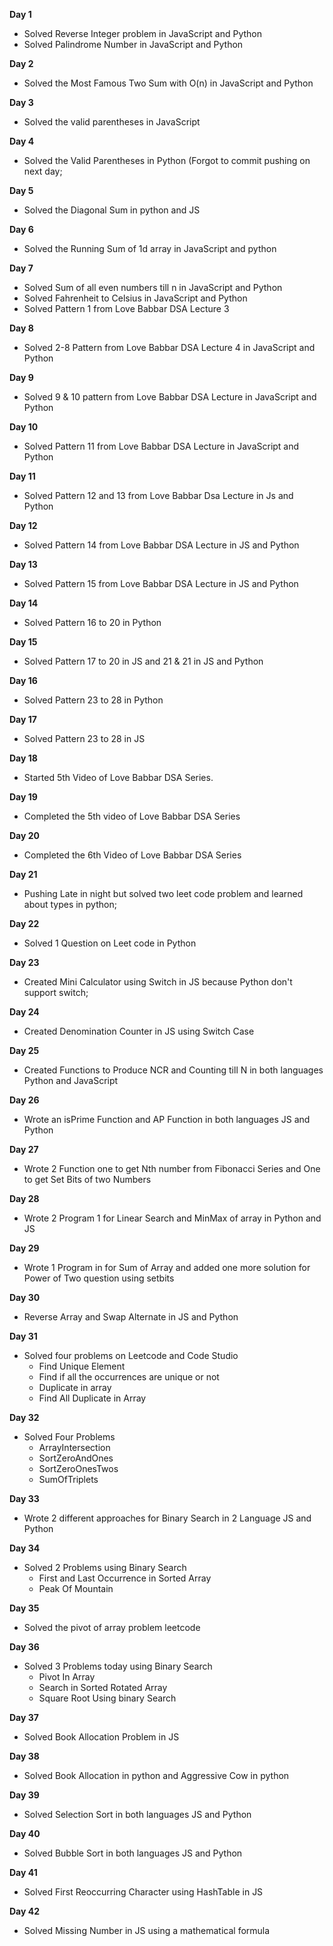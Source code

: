 **Day 1**

- Solved Reverse Integer problem in JavaScript and Python
- Solved Palindrome Number in JavaScript and Python

**Day 2**

- Solved the Most Famous Two Sum with O(n) in JavaScript and Python

**Day 3**

- Solved the valid parentheses in JavaScript

**Day 4**

- Solved the Valid Parentheses in Python (Forgot to commit pushing on next day;

**Day 5**

- Solved the Diagonal Sum in python and JS

**Day 6**

- Solved the Running Sum of 1d array in JavaScript and python

**Day 7**

- Solved Sum of all even numbers till n in JavaScript and Python
- Solved Fahrenheit to Celsius in JavaScript and Python
- Solved Pattern 1 from Love Babbar DSA Lecture 3

**Day 8**

- Solved 2-8 Pattern from Love Babbar DSA Lecture 4 in JavaScript and Python

**Day 9**

- Solved 9 & 10 pattern from Love Babbar DSA Lecture in JavaScript and Python

**Day 10**

- Solved Pattern 11 from Love Babbar DSA Lecture in JavaScript and Python

**Day 11**

- Solved Pattern 12 and 13 from Love Babbar Dsa Lecture in Js and Python

**Day 12**

- Solved Pattern 14 from Love Babbar DSA Lecture in JS and Python

**Day 13**

- Solved Pattern 15 from Love Babbar DSA Lecture in JS and Python

**Day 14**

- Solved Pattern 16 to 20 in Python

**Day 15**

- Solved Pattern 17 to 20 in JS and 21 & 21 in JS and Python

**Day 16**

- Solved Pattern 23 to 28 in Python

**Day 17**

- Solved Pattern 23 to 28 in JS

**Day 18**

- Started 5th Video of Love Babbar DSA Series.

**Day 19**

- Completed the 5th video of Love Babbar DSA Series

**Day 20**

- Completed the 6th Video of Love Babbar DSA Series

**Day 21**

- Pushing Late in night but solved two leet code problem and learned about types in python;

**Day 22**

- Solved 1 Question on Leet code in Python

**Day 23**

- Created Mini Calculator using Switch in JS because Python don't support switch;

**Day 24**

- Created Denomination Counter in JS using Switch Case

**Day 25**

- Created Functions to Produce NCR and Counting till N in both languages Python and JavaScript

**Day 26**

- Wrote an isPrime Function and AP Function in both languages JS and Python

**Day 27**

- Wrote 2 Function one to get Nth number from Fibonacci Series and One to get Set Bits of two Numbers

**Day 28**

- Wrote 2 Program 1 for Linear Search and MinMax of array in Python and JS

**Day 29**

- Wrote 1 Program in for Sum of Array and added one more solution for Power of Two question using setbits

**Day 30**

- Reverse Array and Swap Alternate in JS and Python

**Day 31**

- Solved four problems on Leetcode and Code Studio
  - Find Unique Element
  - Find if all the occurrences are unique or not
  - Duplicate in array
  - Find All Duplicate in Array

**Day 32**

- Solved Four Problems
  - ArrayIntersection
  - SortZeroAndOnes
  - SortZeroOnesTwos
  - SumOfTriplets

**Day 33**

- Wrote 2 different approaches for Binary Search in 2 Language JS and Python

**Day 34**

- Solved 2 Problems using Binary Search
  - First and Last Occurrence in Sorted Array
  - Peak Of Mountain

**Day 35**

- Solved the pivot of array problem leetcode

**Day 36**

- Solved 3 Problems today using Binary Search
  - Pivot In Array
  - Search in Sorted Rotated Array
  - Square Root Using binary Search

**Day 37**

- Solved Book Allocation Problem in JS

**Day 38**

- Solved Book Allocation in python and Aggressive Cow in python

**Day 39**

- Solved Selection Sort in both languages JS and Python

**Day 40**

- Solved Bubble Sort in both languages JS and Python

**Day 41**

- Solved First Reoccurring Character using HashTable in JS

**Day 42**

- Solved Missing Number in JS using a mathematical formula
